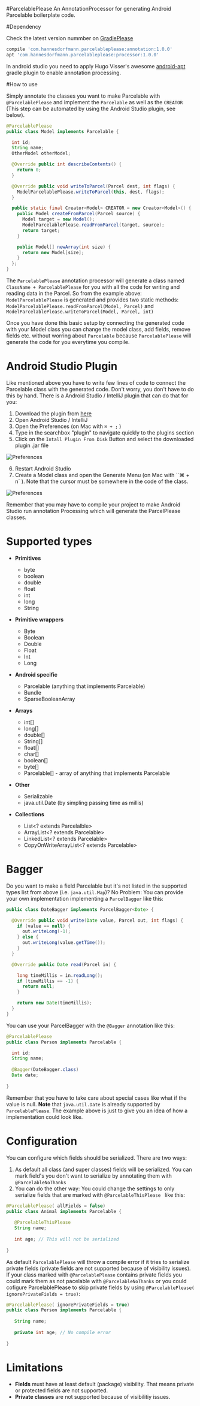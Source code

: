 #ParcelablePlease
An AnnotationProcessor for generating Android Parcelable boilerplate code.

#Dependency

Check the latest version nummber on [GradlePlease](http://gradleplease.appspot.com/#com.hannesdorfmann.parcelableplease)

```groovy
compile 'com.hannesdorfmann.parcelableplease:annotation:1.0.0'
apt 'com.hannesdorfmann.parcelableplease:processor:1.0.0'
```
In android studio you need to apply Hugo Visser's awesome [android-apt](https://bitbucket.org/hvisser/android-apt) gradle plugin to enable annotation processing.

#How to use

Simply annotate the classes you want to make Parcelable with `@ParcelablePlease` and implement the `Parcelable` as well as the `CREATOR` (This step can be automated by using the Android Studio plugin, see below).

```java
@ParcelablePlease
public class Model implements Parcelable {

  int id;
  String name;
  OtherModel otherModel;

  @Override public int describeContents() {
    return 0;
  }

  @Override public void writeToParcel(Parcel dest, int flags) {
    ModelParcelablePlease.writeToParcel(this, dest, flags);
  }

  public static final Creator<Model> CREATOR = new Creator<Model>() {
    public Model createFromParcel(Parcel source) {
      Model target = new Model();
      ModelParcelablePlease.readFromParcel(target, source);
      return target;
    }

    public Model[] newArray(int size) {
      return new Model[size];
    }
  };
}

```
The `ParcelablePlease` annotation processor will generate a class named `ClassName + ParcelablePlease` for you with all the code for writing and reading data in the Parcel.  So from the example above: `ModelParcelablePlease` is generated and provides two static methods: `ModelParcelablePlease.readFromParcel(Model, Parcel)` and `ModelParcelablePlease.writeToParcel(Model, Parcel, int)`

Once you have done this basic setup by connecting the generated code with your Model class you can change the model class, add fields, remove fields etc. without worring about `Parcelable` because `ParcelablePlease` will generate the code for you everytime you compile.

# Android Studio Plugin
Like mentioned above you have to write few lines of code to connect the Parcelable class with the generated code. Don't worry, you don't have to do this by hand. There is a Android Studio / IntelliJ plugin that can do that for you:

 1. Download the plugin from [here](https://github.com/sockeqwe/ParcelablePlease/raw/master/ParcelablePlease-intellij-plugin/ParcelablePlease-intellij-plugin.jar)
 2. Open Android Studio / IntelliJ 
 3. Open the Preferences (on Mac with `⌘ + ;` )
 4. Type in the searchbox "plugin" to navigate quickly to the plugins section
 5. Click on the `Intall Plugin From Disk` Button and select the downloaded plugin .jar file
 
 ![Preferences](https://github.com/sockeqwe/ParcelablePlease/raw/master/ParcelablePlease-intellij-plugin/images/intellij-plugin.png "Preferences")

 6. Restart Android Studio
 7. Create a Model class and open the Generate Menu (on Mac with  ``⌘ + n` ). Note that the cursor must be somewhere in the code of the class.
 
  ![Preferences](https://github.com/sockeqwe/ParcelablePlease/raw/master/ParcelablePlease-intellij-plugin/images/generate.png "Preferences")


 Remember that you may have to compile your project to make Android Studio run annotation Processing which will generate the ParcelPlease classes.


# Supported types

 - **Primitives**
    - byte
    - boolean
    - double
    - float
    - int
    - long
    - String
    
 - **Primitive wrappers**
     - Byte
     - Boolean
     - Double
     - Float
     - Int
     - Long
     
 - **Android specific**
     - Parcelable (anything that implements Parcelable)
     - Bundle
     - SparseBooleanArray
 
 - **Arrays**
     - int[]
     - long[]
     - double[]
     - String[]
     - float[]
     - char[]
     - boolean[]
     - byte[]
     - Parcelable[] - array of anything that implements Parcelable
 
 - **Other**
    - Serializable
    - java.util.Date (by simpling passing time as millis) 
 
 
 - **Collections**
     - List<? extends Parcelalble>
     - ArrayList<? extends Parcelable>
     - LinkedList<? extends Parcelable>
     - CopyOnWriteArrayList<? extends Parcelable>
     
     
# Bagger
Do you want to make a field Parcelable but it's not listed in the supported types list from above (i.e. `java.util.Map`)? No Problem: You can provide your own implementation implementing a `ParcelBagger` like this:
```java
public class DateBagger implements ParcelBagger<Date> {

  @Override public void write(Date value, Parcel out, int flags) {
    if (value == null) {
      out.writeLong(-1);
    } else {
      out.writeLong(value.getTime());
    }
  }

  @Override public Date read(Parcel in) {

    long timeMillis = in.readLong();
    if (timeMillis == -1) {
      return null;
    }

    return new Date(timeMillis);
  }
}
```

You can use your ParcelBagger with the `@Bagger` annotation like this:

```java
@ParcelablePlease
public class Person implements Parcelable {

  int id;
  String name;
  
  @Bagger(DateBagger.class)
  Date date;
  
}
```

Remember that you have to take care about special cases like what if the value is null.
**Note** that `java.util.Date` is already supported by `ParcelablePlease`. The example above is just to give you an idea of how a implementation could look like.


# Configuration
You can configure which fields should be serialized. There are two ways:
 1. As default all class (and super classes) fields will be serialized. You can mark field's you don't want to serialize by annotating them with `@ParcelableNoThanks`
 2. You can do the other way: You could change the settings to only serialize fields that are marked with `@ParcelableThisPlease ` like this:
 ```java
 @ParcelablePlease( allFields = false)
 public class Animal implements Parcelable {
    
    @ParcelableThisPlease
    String name;
    
    int age; // This will not be serialized 
    
 }
 ```
 

As default `ParcelablePlease` will throw a compile error if it tries to serialize private fields (private fields are not supported because of visibility issues). If your class marked with `@ParcelablePlease` contains private fields you could mark them as not pacelable with `@ParcelableNoThanks` or you could cofigure ParcelablePlease to skip private fields by using `@ParcelablePlease( ignorePrivateFields = true)`:
 
 ```java
 @ParcelablePlease( ignorePrivateFields = true)
 public class Person implements Parcelable {
    
    String name;
    
    private int age; // No compile error 
    
 }
 ```
     
# Limitations
 - **Fields** must have at least default (package) visibility. That means private or protected fields are not supported.
 - **Private classes** are not supported because of visibilitiy issues.